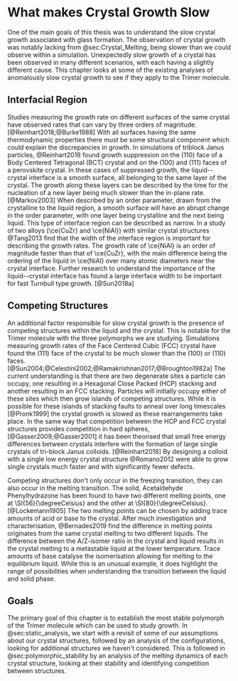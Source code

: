 # What makes Crystal Growth Slow

One of the main goals of this thesis
was to understand the slow crystal growth associated with glass formation.
The observation of crystal growth was notably lacking from @sec:Crystal_Melting,
being slower than we could observe within a simulation.
Unexpectedly slow growth of a crystal has been observed in many different scenarios,
with each having a slightly different cause.
This chapter looks at some of the existing analyses of
anomalously slow crystal growth
to see if they apply to the Trimer molecule.

## Interfacial Region

Studies measuring the growth rate
on different surfaces of the same crystal
have observed rates that can vary by three orders of magnitude. [@Reinhart2018;@Burke1988]
With all surfaces having the same thermodynamic properties
there must be some structural component
which could explain the discrepancies in growth.
In simulations of triblock Janus particles,
@Reinhart2018 found growth suppression on
the (110) face of a Body Centered Tetragonal (BCT) crystal
and on the (100) and (111) faces of a perovskite crystal.
In these cases of suppressed growth,
the liquid--crystal interface is a smooth surface,
all belonging to the same layer of the crystal.
The growth along these layers can be described by
the time for the nucleation of a new layer
being much slower than the in-plane rate. [@Markov2003]
When described by an order parameter,
drawn from the crystalline to the liquid region,
a smooth surface will have an abrupt change in the order parameter,
with one layer being crystalline and the next being liquid.
This type of interface region can be described as narrow.
In a study of two alloys (\ce{CuZr} and \ce{NiAl}) with similar crystal structures
@Tang2013 find that the width of the interface region
is important for describing the growth rates.
The growth rate of \ce{NiAl} is an order of magnitude faster
than that of \ce{CuZr},
with the main difference being
the ordering of the liquid in \ce{NiAl} over
many atomic diameters near the crystal interface.
Further research to understand
the importance of the liquid--crystal interface
has found a large interface width
to be important for fast Turnbull type growth. [@Sun2018a]

## Competing Structures

An additional factor responsible for slow crystal growth
is the presence of competing structures
within the liquid and the crystal.
This is notable for the Trimer molecule
with the three polymorphs we are studying.
Simulations measuring growth rates of the Face Centered Cubic (FCC) crystal
have found the (111) face of the crystal to be much slower than
the (100) or (110) faces. [@Sun2004;@Celestini2002;@Ramakrishnan2017;@Broughton1982a]
The current understanding is that there are two degenerate sites a particle can occupy,
one resulting in a Hexagonal Close Packed (HCP) stacking and another resulting in an FCC stacking.
Particles will initially occupy either of these sites
which then grow islands of competing structures.
While it is possible for these islands of stacking faults to anneal over long timescales [@Pronk1999]
the crystal growth is slowed as these rearrangements take place.
In the same way that competition between the HCP and FCC crystal structures
provides competition in hard spheres, [@Gasser2009;@Gasser2001]
it has been theorised that small free energy differences between crystals
interfere with the formation of large single crystals of tri-block Janus colloids. [@Reinhart2018]
By designing a colloid with a single low energy crystal structure
@Romano2012 were able to grow single crystals much faster
and with significantly fewer defects.

Competing structures don't only occur in the freezing transition,
they can also occur in the melting transition.
The solid, Acetaldehyde Phenylhydrazone has been found to have
two different melting points,
one at \SI{56}{\degreeCelsius} and the other at \SI{80}{\degreeCelsius}. [@Lockemann1905]
The two melting points can be chosen
by adding trace amounts of acid or base to the crystal.
After much investigation and characterisation,
@Bernades2019 find the difference in melting points
originates from the same crystal melting to two different liquids.
The difference between the A/Z-isomer ratio in the crystal and liquid
results in the crystal melting to a metastable liquid at the lower temperature.
Trace amounts of base catalyse the isomerisation
allowing for melting to the equilibrium liquid.
While this is an unusual example,
it does highlight the range of possibilities
when understanding the transition between the liquid and solid phase.

## Goals

The primary goal of this chapter is to establish
the most stable polymorph of the Trimer molecule
which can be used to study growth.
In @sec:static_analysis, we start with
a revisit of some of our assumptions about our crystal structures,
followed by an analysis of the configurations,
looking for additional structures we haven't considered.
This is followed in @sec:polymorphic_stability by
an analysis of the melting dynamics of each crystal structure,
looking at their stability and identifying competition between structures.
